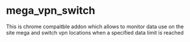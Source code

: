 # mega_vpn_switch
This is chrome compaitble addon which allows to monitor data use on the site mega and switch vpn locations when a specified data limit is reached 
